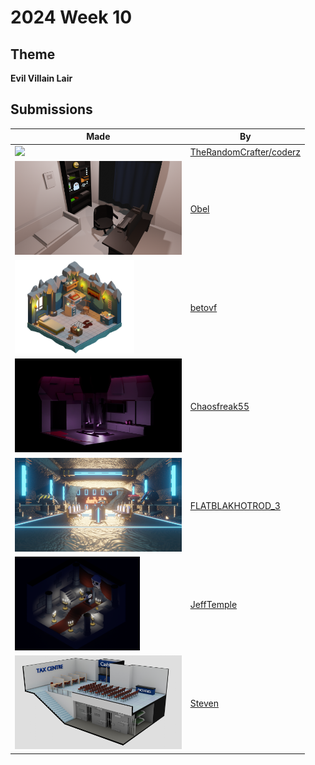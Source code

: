 # 2024 Week 10


## Theme

**Evil Villain Lair**


## Submissions

| Made | By |
|------|----|
| <img src="./TheRandomCrafter/WitchesLair.png" height="150" /> | [TheRandomCrafter/coderz](./TheRandomCrafter/) |
| <img src="./Obel/EvilVillainLair.png" height="150" /> | [Obel](./Obel/) |
| <img src="./betovf/villains-lair.png" height="150" /> | [betovf](./betovf/) |
| <img src="./Chaosfreak55/VillianLayerChallenge.png" height="150" /> | [Chaosfreak55](./Chaosfreak55/) |
| <img src="./FLATBLAKHOTROD_3/evilLair_07.jpg" height="150" /> | [FLATBLAKHOTROD_3](./FLATBLAKHOTROD_3/) |
| <img src="./JeffTemple/ThroneRoom.png" height="150" /> | [JeffTemple](./JeffTemple/) |
| <img src="./Steven/Render_-_Evil_Lair.jpg" height="150" /> | [Steven](./Steven/) |
